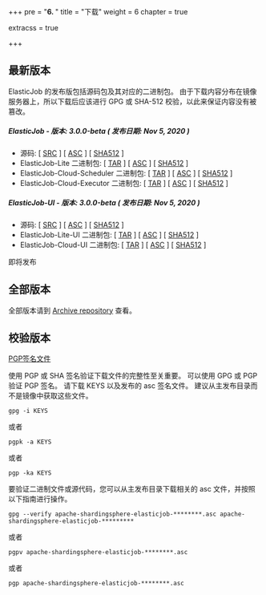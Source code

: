 +++
pre = "<b>6. </b>"
title = "下载"
weight = 6
chapter = true

extracss = true

+++

## 最新版本

ElasticJob 的发布版包括源码包及其对应的二进制包。
由于下载内容分布在镜像服务器上，所以下载后应该进行 GPG 或 SHA-512 校验，以此来保证内容没有被篡改。

##### ElasticJob - 版本: 3.0.0-beta ( 发布日期: Nov 5, 2020 )

- 源码: [ [SRC](https://www.apache.org/dyn/closer.cgi/shardingsphere/elasticjob-3.0.0-beta/apache-shardingsphere-elasticjob-3.0.0-beta-src.zip) ] [ [ASC](https://downloads.apache.org/shardingsphere/elasticjob-3.0.0-beta/apache-shardingsphere-elasticjob-3.0.0-beta-src.zip.asc) ] [ [SHA512](https://downloads.apache.org/shardingsphere/elasticjob-3.0.0-beta/apache-shardingsphere-elasticjob-3.0.0-beta-src.zip.sha512) ]
- ElasticJob-Lite 二进制包: [ [TAR](https://www.apache.org/dyn/closer.cgi/shardingsphere/elasticjob-3.0.0-beta/apache-shardingsphere-elasticjob-3.0.0-beta-lite-bin.tar.gz) ] [ [ASC](https://downloads.apache.org/shardingsphere/elasticjob-3.0.0-beta/apache-shardingsphere-elasticjob-3.0.0-beta-lite-bin.tar.gz.asc) ] [ [SHA512](https://downloads.apache.org/shardingsphere/elasticjob-3.0.0-beta/apache-shardingsphere-elasticjob-3.0.0-beta-lite-bin.tar.gz.sha512) ]
- ElasticJob-Cloud-Scheduler 二进制包: [ [TAR](https://www.apache.org/dyn/closer.cgi/shardingsphere/elasticjob-3.0.0-beta/apache-shardingsphere-elasticjob-3.0.0-beta-cloud-scheduler-bin.tar.gz) ] [ [ASC](https://downloads.apache.org/shardingsphere/elasticjob-3.0.0-beta/apache-shardingsphere-elasticjob-3.0.0-beta-cloud-scheduler-bin.tar.gz.asc) ] [ [SHA512](https://downloads.apache.org/shardingsphere/elasticjob-3.0.0-beta/apache-shardingsphere-elasticjob-3.0.0-beta-cloud-scheduler-bin.tar.gz.sha512) ]
- ElasticJob-Cloud-Executor 二进制包: [ [TAR](https://www.apache.org/dyn/closer.cgi/shardingsphere/elasticjob-3.0.0-beta/apache-shardingsphere-elasticjob-3.0.0-beta-cloud-executor-bin.tar.gz) ] [ [ASC](https://downloads.apache.org/shardingsphere/elasticjob-3.0.0-beta/apache-shardingsphere-elasticjob-3.0.0-beta-cloud-executor-bin.tar.gz.asc) ] [ [SHA512](https://downloads.apache.org/shardingsphere/elasticjob-3.0.0-beta/apache-shardingsphere-elasticjob-3.0.0-beta-cloud-executor-bin.tar.gz.sha512) ]

##### ElasticJob-UI - 版本: 3.0.0-beta ( 发布日期: Nov 5, 2020 )

- 源码: [ [SRC](https://www.apache.org/dyn/closer.cgi/shardingsphere/elasticjob-ui-3.0.0-beta/apache-shardingsphere-elasticjob-3.0.0-beta-ui-src.zip) ] [ [ASC](https://downloads.apache.org/shardingsphere/elasticjob-ui-3.0.0-beta/apache-shardingsphere-elasticjob-3.0.0-beta-ui-src.zip.asc) ] [ [SHA512](https://downloads.apache.org/shardingsphere/elasticjob-ui-3.0.0-beta/apache-shardingsphere-elasticjob-3.0.0-beta-ui-src.zip.sha512) ]
- ElasticJob-Lite-UI 二进制包: [ [TAR](https://www.apache.org/dyn/closer.cgi/shardingsphere/elasticjob-ui-3.0.0-beta/apache-shardingsphere-elasticjob-3.0.0-beta-lite-ui-bin.tar.gz) ] [ [ASC](https://downloads.apache.org/shardingsphere/elasticjob-ui-3.0.0-beta/apache-shardingsphere-elasticjob-3.0.0-beta-lite-ui-bin.tar.gz.asc) ] [ [SHA512](https://downloads.apache.org/shardingsphere/elasticjob-ui-3.0.0-beta/apache-shardingsphere-elasticjob-3.0.0-beta-lite-ui-bin.tar.gz.sha512) ]
- ElasticJob-Cloud-UI 二进制包: [ [TAR](https://www.apache.org/dyn/closer.cgi/shardingsphere/elasticjob-ui-3.0.0-beta/apache-shardingsphere-elasticjob-3.0.0-beta-cloud-ui-bin.tar.gz) ] [ [ASC](https://downloads.apache.org/shardingsphere/elasticjob-ui-3.0.0-beta/apache-shardingsphere-elasticjob-3.0.0-beta-cloud-ui-bin.tar.gz.asc) ] [ [SHA512](https://downloads.apache.org/shardingsphere/elasticjob-ui-3.0.0-beta/apache-shardingsphere-elasticjob-3.0.0-beta-cloud-ui-bin.tar.gz.sha512) ]

即将发布

## 全部版本

全部版本请到 [Archive repository](https://archive.apache.org/dist/shardingsphere/) 查看。

## 校验版本

[PGP签名文件](https://downloads.apache.org/shardingsphere/KEYS)

使用 PGP 或 SHA 签名验证下载文件的完整性至关重要。
可以使用 GPG 或 PGP 验证 PGP 签名。
请下载 KEYS 以及发布的 asc 签名文件。
建议从主发布目录而不是镜像中获取这些文件。

```shell
gpg -i KEYS
```

或者

```shell
pgpk -a KEYS
```

或者

```shell
pgp -ka KEYS
```

要验证二进制文件或源代码，您可以从主发布目录下载相关的 asc 文件，并按照以下指南进行操作。

```shell
gpg --verify apache-shardingsphere-elasticjob-********.asc apache-shardingsphere-elasticjob-*********
```

或者

```shell
pgpv apache-shardingsphere-elasticjob-********.asc
```

或者

```shell
pgp apache-shardingsphere-elasticjob-********.asc
```
